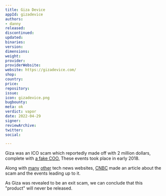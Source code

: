 ```yaml
---
title: Giza Device
appId: gizadevice
authors:
- danny
released: 
discontinued: 
updated: 
binaries: 
version: 
dimensions:
weight: 
provider: 
providerWebsite: 
website: https://gizadevice.com/
shop: 
country: 
price: 
repository: 
issue: 
icon: gizadevice.png
bugbounty: 
meta: ok
verdict: vapor
date: 2022-04-29
signer: 
reviewArchive: 
twitter: 
social: 

---
```


Giza was an ICO scam which reportedly made off with 2 million dollars, complete with [a fake COO.](https://drive.google.com/file/d/1EpGo0dS3nZbyutL3fN-m1dqZl768Y8Ix/view) These events took place in early 2018. 

Along with [many](https://walletinvestor.com/magazine/early-investors-lost-2-million-usd-to-scammers-running-a-fake-ico/) [other](https://www.pymnts.com/news/security-and-risk/2018/scammers-launch-fake-ico-steal-2m-investors-giza/) tech news websites, [CNBC](https://www.cnbc.com/2018/03/09/cryptocurrency-scammers-of-giza-make-off-with-2-million-after-ico.html) made an article about the scam and the events leading up to it.

As Giza was revealed to be an exit scam, we can conclude that this "product" will never be released.

